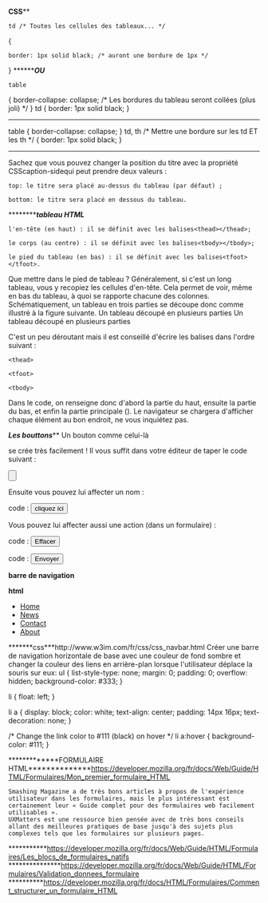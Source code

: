 
******************CSS********************

	td /* Toutes les cellules des tableaux... */

{

    border: 1px solid black; /* auront une bordure de 1px */

}
***********OU*****

	table
{
    border-collapse: collapse; /* Les bordures du tableau seront collées (plus joli) */
}
td
{
    border: 1px solid black;
}
******************
table
{
    border-collapse: collapse;
}
td, th /* Mettre une bordure sur les td ET les th */
{
    border: 1px solid black;
}
***************
Sachez que vous pouvez changer la position du titre avec la propriété CSScaption-sidequi peut prendre deux valeurs :

    top: le titre sera placé au-dessus du tableau (par défaut) ;

    bottom: le titre sera placé en dessous du tableau.

***********************tableau HTML***************


    l'en-tête (en haut) : il se définit avec les balises<thead></thead>;

    le corps (au centre) : il se définit avec les balises<tbody></tbody>;

    le pied du tableau (en bas) : il se définit avec les balises<tfoot></tfoot>.

Que mettre dans le pied de tableau ? Généralement, si c'est un long tableau, vous y recopiez les cellules d'en-tête. Cela permet de voir, même en bas du tableau, à quoi se rapporte chacune des colonnes. Schématiquement, un tableau en trois parties se découpe donc comme illustré à la figure suivante.
Un tableau découpé en plusieurs parties
Un tableau découpé en plusieurs parties

C'est un peu déroutant mais il est conseillé d'écrire les balises dans l'ordre suivant :

    <thead>

    <tfoot>

    <tbody>

Dans le code, on renseigne donc d'abord la partie du haut, ensuite la partie du bas, et enfin la partie principale (<tbody>). Le navigateur se chargera d'afficher chaque élément au bon endroit, ne vous inquiétez pas.

*****************Les bouttons*******************
Un bouton comme celui-là

se crée très facilement ! Il vous suffit dans votre éditeur de taper le code suivant :

<input type="button">

Ensuite vous pouvez lui affecter un nom :

code :
<input type="button" value="cliquez ici">

Vous pouvez lui affecter aussi une action (dans un formulaire) :

code :
<input type="reset" value="Effacer">

code :
<input type="submit" value="Envoyer"> 

******************barre de navigation******************

**html**
 <ul>
  <li><a href="default.html">Home</a></li>
  <li><a href="news.asp">News</a></li>
  <li><a href="contact.asp">Contact</a></li>
  <li><a href="about.asp">About</a></li>
</ul> 
*******css***http://www.w3im.com/fr/css/css_navbar.html
Créer une barre de navigation horizontale de base avec une couleur de fond sombre et changer la couleur des liens en arrière-plan lorsque l'utilisateur déplace la souris sur eux: 
 ul {
    list-style-type: none;
    margin: 0;
    padding: 0;
    overflow: hidden;
    background-color: #333;
}

li {
    float: left;
}

li a {
    display: block;
    color: white;
    text-align: center;
    padding: 14px 16px;
    text-decoration: none;
}

/* Change the link color to #111 (black) on hover */
li a:hover {
    background-color: #111;
}

*************FORMULAIRE HTML**************https://developer.mozilla.org/fr/docs/Web/Guide/HTML/Formulaires/Mon_premier_formulaire_HTML


    Smashing Magazine a de très bons articles à propos de l'expérience utilisateur dans les formulaires, mais le plus intéressant est certainement leur « Guide complet pour des formulaires web facilement utilisables ».
    UXMatters est une ressource bien pensée avec de très bons conseils allant des meilleures pratiques de base jusqu'à des sujets plus complexes tels que les formulaires sur plusieurs pages.


***********https://developer.mozilla.org/fr/docs/Web/Guide/HTML/Formulaires/Les_blocs_de_formulaires_natifs
***************https://developer.mozilla.org/fr/docs/Web/Guide/HTML/Formulaires/Validation_donnees_formulaire
**********https://developer.mozilla.org/fr/docs/HTML/Formulaires/Comment_structurer_un_formulaire_HTML









